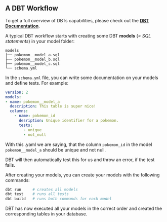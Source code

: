 ## A DBT Workflow

To get a full overview of DBTs capabilities, please check out the **[DBT Documentation](https://docs.getdbt.com/docs/introduction)**.

A typical DBT workflow starts with creating some DBT **models** (*= SQL statements*) in your model folder:

``` 
models
├── pokemon__model_a.sql
├── pokemon__model_b.sql
├── pokemon__model_c.sql
└── schema.yml
```

In the `schema.yml` file, you can write some documentation on your models and define tests. For example:

```yaml
version: 2
models:
- name: pokemon__model_a
  description: This table is super nice!
  columns:
    - name: pokemon_id
      desription: Unique identifier for a pokemon.
      tests:
        - unique
        - not_null
```

With this .yaml we are saying, that the column `pokemon_id` in the model `pokemon__model_a` should be unique and not null. 

DBT will then automatically test this for us and throw an error, if the test fails.

After creating your models, you can create your models with the following commands:

```bash
dbt run     # creates all models
dbt test    # runs all tests
dbt build   # runs both commands for each model
```

DBT has now executed all your models in the correct order and created the corresponding tables in your database.